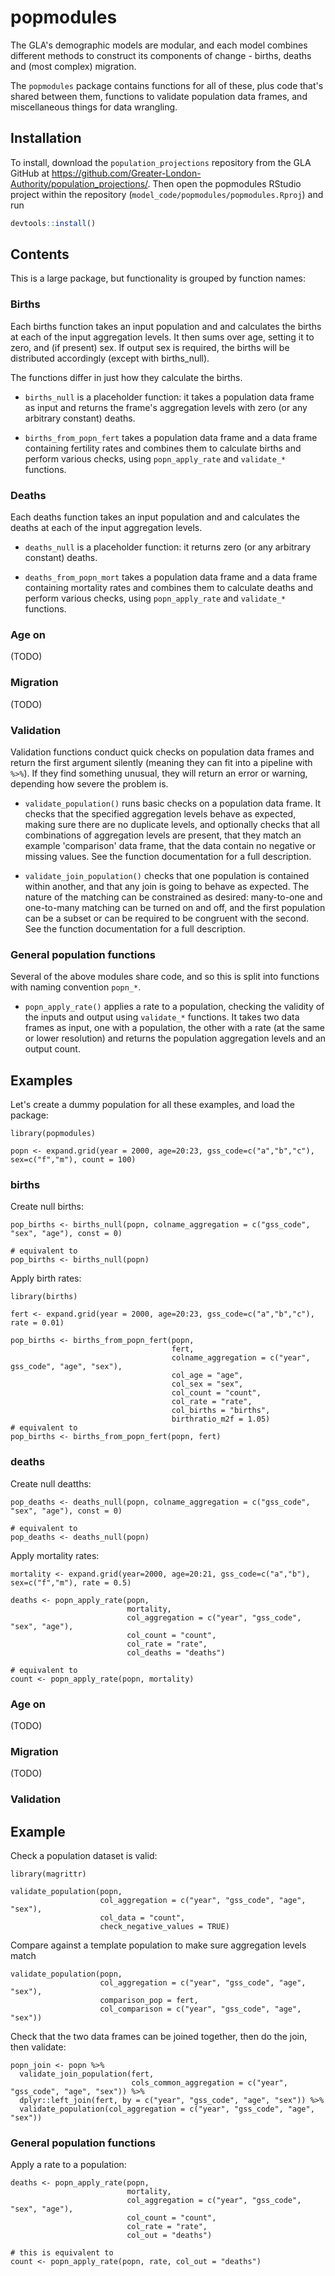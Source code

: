 # popmodules

The GLA's demographic models are modular, and each model combines different methods to construct its components of change - births, deaths and (most complex) migration.

The `popmodules` package contains functions for all of these, plus code that's shared between them, functions to validate population data frames, and miscellaneous things for data wrangling.



## Installation

To install, download the `population_projections` repository from the GLA GitHub at https://github.com/Greater-London-Authority/population_projections/. Then open the popmodules RStudio project within the repository (`model_code/popmodules/popmodules.Rproj`) and run
``` r
devtools::install()
```





## Contents

This is a large package, but functionality is grouped by function names:


### Births

Each births function takes an input population and and calculates the births at each of the input aggregation levels. It then sums over age, setting it to zero, and (if present) sex. If output sex is required, the births will be distributed accordingly (except with births_null).

The functions differ in just how they calculate the births.

*  `births_null` is a placeholder function: it takes a population data frame as input and returns the frame's aggregation levels with zero (or any arbitrary constant) deaths.

*  `births_from_popn_fert` takes a population data frame and a data frame containing fertility rates and combines them to calculate births and perform various checks, using `popn_apply_rate` and `validate_*` functions.




### Deaths

Each deaths function takes an input population and and calculates the deaths at each of the input aggregation levels.

*  `deaths_null` is a placeholder function: it returns zero (or any arbitrary constant) deaths.

*  `deaths_from_popn_mort` takes a population data frame and a data frame containing mortality rates and combines them to calculate deaths and perform various checks, using `popn_apply_rate` and `validate_*` functions.




### Age on

(TODO)


### Migration

(TODO)


### Validation

Validation functions conduct quick checks on population data frames and return the first argument silently (meaning they can fit into a pipeline with `%>%`). If they find something unusual, they will return an error or warning, depending how severe the problem is.

*  `validate_population()` runs basic checks on a population data frame. It checks that the specified aggregation levels behave as expected, making sure there are no duplicate levels, and optionally checks that all combinations of aggregation levels are present, that they match an example 'comparison' data frame, that the data contain no negative or missing values. See the function documentation for a full description.

*  `validate_join_population()` checks that one population is contained within another, and that any join is going to behave as expected. The nature of the matching can be constrained as desired: many-to-one and one-to-many matching can be turned on and off, and the first population can be a subset or can be required to be congruent with the second. See the function documentation for a full description.



### General population functions

Several of the above modules share code, and so this is split into functions with naming convention `popn_*`.

*  `popn_apply_rate()` applies a rate to a population, checking the validity of the inputs and output using `validate_*` functions. It takes two data frames as input, one with a population, the other with a rate (at the same or lower resolution) and returns the population aggregation levels and an output count.






## Examples

Let's create a dummy population for all these examples, and load the package:

```
library(popmodules)

popn <- expand.grid(year = 2000, age=20:23, gss_code=c("a","b","c"), sex=c("f","m"), count = 100)
```

### births

Create null births:

```
pop_births <- births_null(popn, colname_aggregation = c("gss_code", "sex", "age"), const = 0)

# equivalent to
pop_births <- births_null(popn)
```

Apply birth rates:

```
library(births)

fert <- expand.grid(year = 2000, age=20:23, gss_code=c("a","b","c"), rate = 0.01)

pop_births <- births_from_popn_fert(popn,
                                    fert,
                                    colname_aggregation = c("year", gss_code", "age", "sex"),
                                    col_age = "age",
                                    col_sex = "sex",
                                    col_count = "count",
                                    col_rate = "rate",
                                    col_births = "births",
                                    birthratio_m2f = 1.05)
# equivalent to
pop_births <- births_from_popn_fert(popn, fert)
```

### deaths

Create null deatths:

```
pop_deaths <- deaths_null(popn, colname_aggregation = c("gss_code", "sex", "age"), const = 0)

# equivalent to
pop_deaths <- deaths_null(popn)
```

Apply mortality rates:

```
mortality <- expand.grid(year=2000, age=20:21, gss_code=c("a","b"), sex=c("f","m"), rate = 0.5)

deaths <- popn_apply_rate(popn,
                          mortality,
                          col_aggregation = c("year", "gss_code", "sex", "age"),
                          col_count = "count",
                          col_rate = "rate",
                          col_deaths = "deaths")

# equivalent to
count <- popn_apply_rate(popn, mortality)
```

### Age on

(TODO)


### Migration

(TODO)



### Validation

## Example

Check a population dataset is valid:

```
library(magrittr)

validate_population(popn,
                    col_aggregation = c("year", "gss_code", "age", "sex"),
                    col_data = "count",
                    check_negative_values = TRUE)
```

Compare against a template population to make sure aggregation levels match
```
validate_population(popn,
                    col_aggregation = c("year", "gss_code", "age", "sex"),
                    comparison_pop = fert,
                    col_comparison = c("year", "gss_code", "age", "sex"))
```

Check that the two data frames can be joined together, then do the join, then validate:
```
popn_join <- popn %>%
  validate_join_population(fert,
                           cols_common_aggregation = c("year", "gss_code", "age", "sex")) %>%
  dplyr::left_join(fert, by = c("year", "gss_code", "age", "sex")) %>%
  validate_population(col_aggregation = c("year", "gss_code", "age", "sex"))
```


### General population functions

Apply a rate to a population:

```
deaths <- popn_apply_rate(popn,
                          mortality,
                          col_aggregation = c("year", "gss_code", "sex", "age"),
                          col_count = "count",
                          col_rate = "rate",
                          col_out = "deaths")

# this is equivalent to
count <- popn_apply_rate(popn, rate, col_out = "deaths")
```

